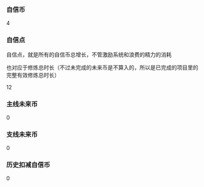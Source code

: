### 自信币
4

### 自信点
自信点，就是所有的自信币总增长，不管激励系统和浪费的精力的消耗

也对应于修炼总时长（不过未完成的未来币是不算入的，所以是已完成的项目里的完整有效修炼总时长）

12

### 主线未来币
0

### 支线未来币
0

### 历史扣减自信币
0
